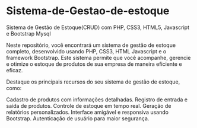 # Sistema-de-Gestao-de-estoque

Sistema de Gestão de Estoque(CRUD) com PHP, CSS3, HTML5, Javascript e Bootstrap Mysql

Neste repositório, você encontrará um sistema de gestão de estoque completo, desenvolvido usando PHP, CSS3, HTML Javascript e o framework Bootstrap. Este sistema permite que você acompanhe, gerencie e otimize o estoque de produtos de sua empresa de maneira eficiente e eficaz.


Destaque os principais recursos do seu sistema de gestão de estoque, como:

Cadastro de produtos com informações detalhadas.
Registro de entrada e saída de produtos.
Controle de estoque em tempo real.
Geração de relatórios personalizados.
Interface amigável e responsiva usando Bootstrap.
Autenticação de usuário para maior segurança.

